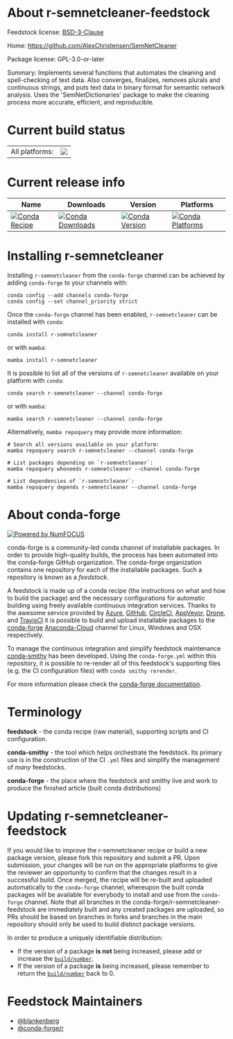 About r-semnetcleaner-feedstock
===============================

Feedstock license: [BSD-3-Clause](https://github.com/conda-forge/r-semnetcleaner-feedstock/blob/main/LICENSE.txt)

Home: https://github.com/AlexChristensen/SemNetCleaner

Package license: GPL-3.0-or-later

Summary: Implements several functions that automates the cleaning and spell-checking of text data. Also converges, finalizes, removes plurals and continuous strings, and puts text data in binary format for semantic network analysis. Uses the 'SemNetDictionaries' package to make the cleaning process more accurate, efficient, and reproducible.

Current build status
====================


<table><tr><td>All platforms:</td>
    <td>
      <a href="https://dev.azure.com/conda-forge/feedstock-builds/_build/latest?definitionId=10322&branchName=main">
        <img src="https://dev.azure.com/conda-forge/feedstock-builds/_apis/build/status/r-semnetcleaner-feedstock?branchName=main">
      </a>
    </td>
  </tr>
</table>

Current release info
====================

| Name | Downloads | Version | Platforms |
| --- | --- | --- | --- |
| [![Conda Recipe](https://img.shields.io/badge/recipe-r--semnetcleaner-green.svg)](https://anaconda.org/conda-forge/r-semnetcleaner) | [![Conda Downloads](https://img.shields.io/conda/dn/conda-forge/r-semnetcleaner.svg)](https://anaconda.org/conda-forge/r-semnetcleaner) | [![Conda Version](https://img.shields.io/conda/vn/conda-forge/r-semnetcleaner.svg)](https://anaconda.org/conda-forge/r-semnetcleaner) | [![Conda Platforms](https://img.shields.io/conda/pn/conda-forge/r-semnetcleaner.svg)](https://anaconda.org/conda-forge/r-semnetcleaner) |

Installing r-semnetcleaner
==========================

Installing `r-semnetcleaner` from the `conda-forge` channel can be achieved by adding `conda-forge` to your channels with:

```
conda config --add channels conda-forge
conda config --set channel_priority strict
```

Once the `conda-forge` channel has been enabled, `r-semnetcleaner` can be installed with `conda`:

```
conda install r-semnetcleaner
```

or with `mamba`:

```
mamba install r-semnetcleaner
```

It is possible to list all of the versions of `r-semnetcleaner` available on your platform with `conda`:

```
conda search r-semnetcleaner --channel conda-forge
```

or with `mamba`:

```
mamba search r-semnetcleaner --channel conda-forge
```

Alternatively, `mamba repoquery` may provide more information:

```
# Search all versions available on your platform:
mamba repoquery search r-semnetcleaner --channel conda-forge

# List packages depending on `r-semnetcleaner`:
mamba repoquery whoneeds r-semnetcleaner --channel conda-forge

# List dependencies of `r-semnetcleaner`:
mamba repoquery depends r-semnetcleaner --channel conda-forge
```


About conda-forge
=================

[![Powered by
NumFOCUS](https://img.shields.io/badge/powered%20by-NumFOCUS-orange.svg?style=flat&colorA=E1523D&colorB=007D8A)](https://numfocus.org)

conda-forge is a community-led conda channel of installable packages.
In order to provide high-quality builds, the process has been automated into the
conda-forge GitHub organization. The conda-forge organization contains one repository
for each of the installable packages. Such a repository is known as a *feedstock*.

A feedstock is made up of a conda recipe (the instructions on what and how to build
the package) and the necessary configurations for automatic building using freely
available continuous integration services. Thanks to the awesome service provided by
[Azure](https://azure.microsoft.com/en-us/services/devops/), [GitHub](https://github.com/),
[CircleCI](https://circleci.com/), [AppVeyor](https://www.appveyor.com/),
[Drone](https://cloud.drone.io/welcome), and [TravisCI](https://travis-ci.com/)
it is possible to build and upload installable packages to the
[conda-forge](https://anaconda.org/conda-forge) [Anaconda-Cloud](https://anaconda.org/)
channel for Linux, Windows and OSX respectively.

To manage the continuous integration and simplify feedstock maintenance
[conda-smithy](https://github.com/conda-forge/conda-smithy) has been developed.
Using the ``conda-forge.yml`` within this repository, it is possible to re-render all of
this feedstock's supporting files (e.g. the CI configuration files) with ``conda smithy rerender``.

For more information please check the [conda-forge documentation](https://conda-forge.org/docs/).

Terminology
===========

**feedstock** - the conda recipe (raw material), supporting scripts and CI configuration.

**conda-smithy** - the tool which helps orchestrate the feedstock.
                   Its primary use is in the construction of the CI ``.yml`` files
                   and simplify the management of *many* feedstocks.

**conda-forge** - the place where the feedstock and smithy live and work to
                  produce the finished article (built conda distributions)


Updating r-semnetcleaner-feedstock
==================================

If you would like to improve the r-semnetcleaner recipe or build a new
package version, please fork this repository and submit a PR. Upon submission,
your changes will be run on the appropriate platforms to give the reviewer an
opportunity to confirm that the changes result in a successful build. Once
merged, the recipe will be re-built and uploaded automatically to the
`conda-forge` channel, whereupon the built conda packages will be available for
everybody to install and use from the `conda-forge` channel.
Note that all branches in the conda-forge/r-semnetcleaner-feedstock are
immediately built and any created packages are uploaded, so PRs should be based
on branches in forks and branches in the main repository should only be used to
build distinct package versions.

In order to produce a uniquely identifiable distribution:
 * If the version of a package **is not** being increased, please add or increase
   the [``build/number``](https://docs.conda.io/projects/conda-build/en/latest/resources/define-metadata.html#build-number-and-string).
 * If the version of a package **is** being increased, please remember to return
   the [``build/number``](https://docs.conda.io/projects/conda-build/en/latest/resources/define-metadata.html#build-number-and-string)
   back to 0.

Feedstock Maintainers
=====================

* [@blankenberg](https://github.com/blankenberg/)
* [@conda-forge/r](https://github.com/conda-forge/r/)


